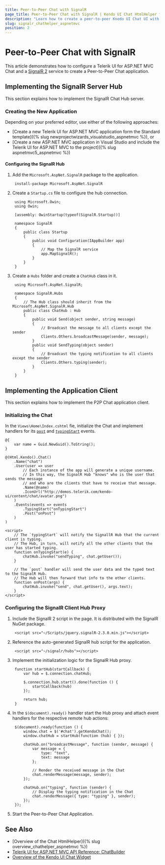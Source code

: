 ```yaml
---
title: Peer-to-Peer Chat with SignalR
page_title: Peer-to-Peer Chat with SignalR | Kendo UI Chat HtmlHelper for ASP.NET MVC
description: "Learn how to create a peer-to-peer Knedo UI Chat UI with ASP.NET MVC and SignalR 2."
slug: signalr_chathelper_aspnetmvc
position: 2
---
```


# Peer-to-Peer Chat with SignalR

This article demonstrates how to configure a Telerik UI for ASP.NET MVC Chat and a [SignalR 2](https://www.asp.net/signalr) service to create a Peer-to-Peer Chat application.

## Implementing the SignalR Server Hub

This section explains how to implement the SignalR Chat Hub server.

### Creating the New Application

Depending on your preferred editor, use either of the following approaches:

* [Create a new Telerik UI for ASP.NET MVC application form the Standard template]({% slug newprojectwizards_visualstudio_aspnetmvc %}), or
* [Create a new ASP.NET MVC application in Visual Studio and include the Telerik UI for ASP.NET MVC to the project]({% slug aspnetmvc5_aspnetmvc %})

#### Configuring the SignalR Hub

1. Add the `Microsoft.AspNet.SignalR` package to the application.

        install-package Microsoft.AspNet.SignalR

1. Create a `Startup.cs` file to configure the hub connection.

        using Microsoft.Owin;
        using Owin;

        [assembly: OwinStartup(typeof(SignalR.Startup))]

        namespace SignalR
        {
            public class Startup
            {
                public void Configuration(IAppBuilder app)
                {
                    // Map the SignalR service
                    app.MapSignalR();
                }
            }
        }

1. Create a `Hubs` folder and create a `ChatHub` class in it.

        using Microsoft.AspNet.SignalR;

        namespace SignalR.Hubs
        {
            // The Hub class should inherit from the Microsoft.AspNet.SignalR.Hub
            public class ChatHub : Hub
            {
                public void Send(object sender, string message)
                {
                    // Broadcast the message to all clients except the sender
                    Clients.Others.broadcastMessage(sender, message);
                }
                public void SendTyping(object sender)
                {
                    // Broadcast the typing notification to all clients except the sender
                    Clients.Others.typing(sender);
                }
            }
        }

## Implementing the Application Client

This section explains how to implement the P2P Chat application client.

### Initializing the Chat

In the `Views\Home\Index.cshtml` fie, initialize the Chat and implement handlers for its [`post`](https://docs.telerik.com/kendo-ui/api/javascript/ui/chat/events/post) and [`typingStart`](https://docs.telerik.com/kendo-ui/api/javascript/ui/chat/events/typingstart) events.

    @{
        var name = Guid.NewGuid().ToString();
    }

    @(Html.Kendo().Chat()
        .Name("chat")
        .User(user => user
            // Each instance of the app will generate a unique username.
            // In this way, the SignalR Hub "knows" who is the user that sends the message
            // and who are the clients that have to receive that message.
            .Name(@name)
            .IconUrl("http://demos.telerik.com/kendo-ui/content/chat/avatar.png")
        )
        .Events(events => events
            .TypingStart("onTypingStart")
            .Post("onPost")
        )
    )

    <script>
        // The `typingStart` will notify the SignallR Hub that the current client is typing.
        // The Hub, in turn, will notify all the other clients that the user has started typing.
        function onTypingStart(e) {
            chatHub.invoke("sendTyping", chat.getUser());
        }

        // The `post` handler will send the user data and the typed text to the SignalR Hub.
        // The Hub will then forward that info to the other clients.
        function onPost(args) {
            chatHub.invoke("send", chat.getUser(), args.text);
        }
    </script>

### Configuring the SignalR Client Hub Proxy

1. Include the SignalR 2 script in the page. It is distributed with the SignalR NuGet package.

        <script src="~/Scripts/jquery.signalR-2.3.0.min.js"></script>

1. Reference the auto-generated SignalR hub script for the application.

        <script src="~/signalr/hubs"></script>

1. Implement the initialization logic for the SignalR Hub proxy.

        function startHub(startCallback) {
            var hub = $.connection.chatHub;

            $.connection.hub.start().done(function () {
                startCallback(hub)
            });

            return hub;
        }

1. In the `$(document).ready()` handler start the Hub proxy and attach event handlers for the respective remote hub actions:

        $(document).ready(function () {
            window.chat = $('#chat').getKendoChat();
            window.chatHub = startHub(function (hub) { });

            chatHub.on("broadcastMessage", function (sender, message) {
                var message = {
                    type: "text",
                    text: message
                };

                // Render the received message in the Chat
                chat.renderMessage(message, sender);
            });

            chatHub.on("typing", function (sender) {
                // Display the typing notification in the Chat
                chat.renderMessage({ type: "typing" }, sender);
            });
        });

1. Start the Peer-to-Peer Chat Application.

## See Also

* [Overview of the Chat HtmlHelper]({% slug overview_chathelper_aspnetmvc %})
* [Telerik UI for ASP.NET MVC API Reference: ChatBuilder](/api/Kendo.Mvc.UI.Fluent/ChatBuilder)
* [Overview of the Kendo UI Chat Widget](http://docs.telerik.com/kendo-ui/controls/conversational-ui/chat/overview)
